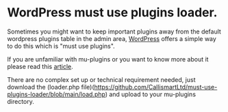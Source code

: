 # WordPress must use plugins loader.
Sometimes you might want to keep important plugins away from the default wordpress plugins table in the admin area, [WordPress](https://wp.org) offers a simple way to do this which is "must use plugins".

If you are unfamiliar with mu-plugins or you want to know more about it please read this [article](https://developer.wordpress.org/advanced-administration/plugins/mu-plugins/).

There are no complex set up or technical requirement needed, just download the (loader.php file)(https://github.com/CallismartLtd/must-use-plugins-loader/blob/main/load.php) and upload to your mu-plugins directory.
